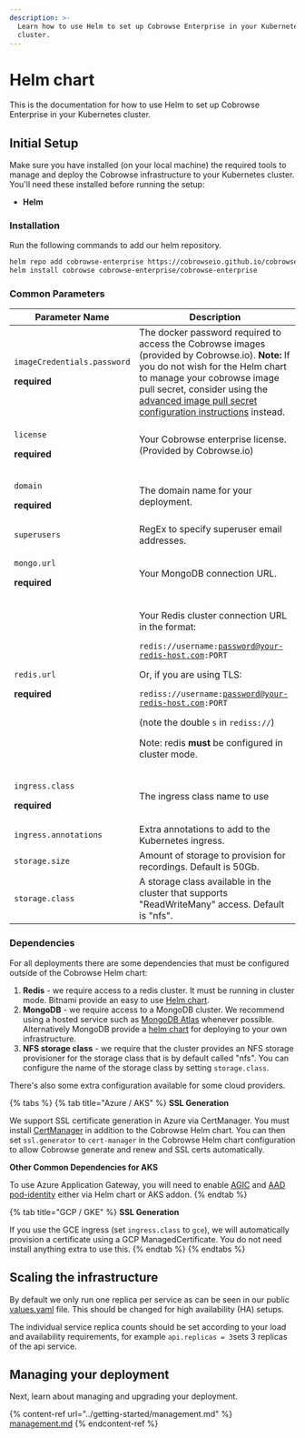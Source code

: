 ```yaml
---
description: >-
  Learn how to use Helm to set up Cobrowse Enterprise in your Kubernetes
  cluster.
---
```


# Helm chart

This is the documentation for how to use Helm to set up Cobrowse Enterprise in your Kubernetes cluster.

## Initial Setup

Make sure you have installed (on your local machine) the required tools to manage and deploy the Cobrowse infrastructure to your Kubernetes cluster. You'll need these installed before running the setup:

* **Helm**

### Installation

Run the following commands to add our helm repository.

```bash
helm repo add cobrowse-enterprise https://cobrowseio.github.io/cobrowse-enterprise-helm/packages
helm install cobrowse cobrowse-enterprise/cobrowse-enterprise
```

### Common Parameters

| Parameter Name                                                                | Description                                                                                                                                                                                                                                                                                                                                                                  |
| ----------------------------------------------------------------------------- | ---------------------------------------------------------------------------------------------------------------------------------------------------------------------------------------------------------------------------------------------------------------------------------------------------------------------------------------------------------------------------- |
| <p><code>imageCredentials.password</code></p><p><strong>required</strong></p> | The docker password required to access the Cobrowse images (provided by Cobrowse.io). **Note:** If you do not wish for the Helm chart to manage your cobrowse image pull secret, consider using the [advanced image pull secret configuration instructions](advanced-configuration.md#docker-pull-secret) instead.                                                           |
| <p><code>license</code></p><p><strong>required</strong></p>                   | Your Cobrowse enterprise license. (Provided by Cobrowse.io)                                                                                                                                                                                                                                                                                                                  |
| <p><code>domain</code></p><p><strong>required</strong></p>                    | The domain name for your deployment.                                                                                                                                                                                                                                                                                                                                         |
| `superusers`                                                                  | RegEx to specify superuser email addresses.                                                                                                                                                                                                                                                                                                                                  |
| <p><code>mongo.url</code></p><p><strong>required</strong></p>                 | Your MongoDB connection URL.                                                                                                                                                                                                                                                                                                                                                 |
| <p><code>redis.url</code></p><p><strong>required</strong></p>                 | <p>Your Redis cluster connection URL in the format:</p><p><code>redis://username:password@your-redis-host.com:PORT</code></p><p>Or, if you are using TLS:</p><p><code>rediss://username:password@your-redis-host.com:PORT</code></p><p>(note the double <code>s</code> in <code>rediss://</code>)</p><p>Note: redis <strong>must</strong> be configured in cluster mode.</p> |
| <p><code>ingress.class</code></p><p><strong>required</strong></p>             | The ingress class name to use                                                                                                                                                                                                                                                                                                                                                |
| `ingress.annotations`                                                         | Extra annotations to add to the Kubernetes ingress.                                                                                                                                                                                                                                                                                                                          |
| `storage.size`                                                                | Amount of storage to provision for recordings. Default is 50Gb.                                                                                                                                                                                                                                                                                                              |
| `storage.class`                                                               | A storage class available in the cluster that supports "ReadWriteMany" access. Default is "nfs".                                                                                                                                                                                                                                                                             |

### Dependencies

For all deployments there are some dependencies that must be configured outside of the Cobrowse Helm chart:

1. **Redis** - we require access to a redis cluster. It must be running in cluster mode. Bitnami provide an easy to use [Helm chart](https://github.com/bitnami/charts/tree/master/bitnami/redis-cluster).
2. **MongoDB** - we require access to a MongoDB cluster. We recommend using a hosted service such as [MongoDB Atlas](https://docs.atlas.mongodb.com/getting-started/) whenever possible. Alternatively MongoDB provide a [helm chart](https://www.mongodb.com/blog/post/introducing-the-mongodb-enterprise-operator-for-kubernetes) for deploying to your own infrastructure.
3. **NFS storage class** - we require that the cluster provides an NFS storage provisioner for the storage class that is by default called "nfs". You can configure the name of the storage class by setting `storage.class`.

There's also some extra configuration available for some cloud providers.

{% tabs %}
{% tab title="Azure / AKS" %}
**SSL Generation**

We support SSL certificate generation in Azure via CertManager. You must install [CertManager](https://cert-manager.io/docs/installation/kubernetes/) in addition to the Cobrowse Helm chart. You can then set `ssl.generator` to `cert-manager` in the Cobrowse Helm chart configuration to allow Cobrowse generate and renew and SSL certs automatically.

**Other Common Dependencies for AKS**

To use Azure Application Gateway, you will need to enable [AGIC](https://docs.microsoft.com/en-us/azure/application-gateway/ingress-controller-overview) and [AAD pod-identity](https://docs.microsoft.com/en-us/azure/aks/use-azure-ad-pod-identity) either via Helm chart or AKS addon.
{% endtab %}

{% tab title="GCP / GKE" %}
**SSL Generation**

If you use the GCE ingress (set `ingress.class` to `gce`), we will automatically provision a certificate using a GCP ManagedCertificate. You do not need install anything extra to use this.
{% endtab %}
{% endtabs %}

## Scaling the infrastructure

By default we only run one replica per service as can be seen in our public [values.yaml](https://github.com/cobrowseio/cobrowse-enterprise-helm/blob/master/values.yaml) file. This should be changed for high availability (HA) setups.

The individual service replica counts should be set according to your load and availability requirements, for example `api.replicas = 3`sets 3 replicas of the api service.

## Managing your deployment

Next, learn about managing and upgrading your deployment.

{% content-ref url="../getting-started/management.md" %}
[management.md](../getting-started/management.md)
{% endcontent-ref %}
